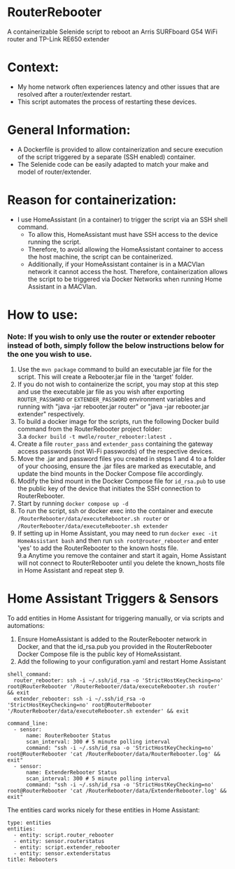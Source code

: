 # RouterRebooter
A containerizable Selenide script to reboot an Arris SURFboard G54 WiFi router and TP-Link RE650 extender

# Context:
* My home network often experiences latency and other issues that are resolved after a router/extender restart.
* This script automates the process of restarting these devices.

# General Information:
* A Dockerfile is provided to allow containerization and secure execution of the script triggered by a separate (SSH enabled) container.
* The Selenide code can be easily adapted to match your make and model of router/extender.

# Reason for containerization:
* I use HomeAssistant (in a container) to trigger the script via an SSH shell command.
  * To allow this, HomeAssistant must have SSH access to the device running the script.
  * Therefore, to avoid allowing the HomeAssistant container to access the host machine, the script can be containerized.
  * Additionally, if your HomeAssistant container is in a MACVlan network it cannot access the host. Therefore, containerization allows the script to be triggered via Docker Networks when running Home Assistant in a MACVlan.

# How to use:
### Note: If you wish to only use the router or extender rebooter instead of both, simply follow the below instructions below for the one you wish to use.
1. Use the ```mvn package``` command to build an executable jar file for the script. This will create a Rebooter.jar file in the 'target' folder.
2. If you do not wish to containerize the script, you may stop at this step and use the executable jar file as you wish after exporting ```ROUTER_PASSWORD``` or ```EXTENDER_PASSWORD``` environment variables and running with "java -jar rebooter.jar router" or "java -jar rebooter.jar extender" respectively.
3. To build a docker image for the scripts, run the following Docker build command from the RouterRebooter project folder:  
  3.a ```docker build -t mwdle/router_rebooter:latest .```
4. Create a file ```router_pass``` and ```extender_pass``` containing the gateway access passwords (not Wi-Fi passwords) of the respective devices.
5. Move the .jar and password files you created in steps 1 and 4 to a folder of your choosing, ensure the .jar files are marked as executable, and update the bind mounts in the Docker Compose file accordingly.
6. Modify the bind mount in the Docker Compose file for ```id_rsa.pub``` to use the public key of the device that initiates the SSH connection to RouterRebooter.
7. Start by running ```docker compose up -d```
8. To run the script, ssh or docker exec into the container and execute ```/RouterRebooter/data/executeRebooter.sh router``` or ```/RouterRebooter/data/executeRebooter.sh extender```
9. If setting up in Home Assistant, you may need to run ```docker exec -it HomeAssistant bash``` and then run ```ssh root@router_rebooter``` and enter 'yes' to add the RouterRebooter to the known hosts file.  
  9.a Anytime you remove the container and start it again, Home Assistant will not connect to RouterRebooter until you delete the known_hosts file in Home Assistant and repeat step 9. 
# Home Assistant Triggers & Sensors
To add entities in Home Assistant for triggering manually, or via scripts and automations:  
1. Ensure HomeAssistant is added to the RouterRebooter network in Docker, and that the id_rsa.pub you provided in the RouterRebooter Docker Compose file is the public key of HomeAssistant.
2. Add the following to your configuration.yaml and restart Home Assistant

```
shell_command:
  router_rebooter: ssh -i ~/.ssh/id_rsa -o 'StrictHostKeyChecking=no' root@RouterRebooter '/RouterRebooter/data/executeRebooter.sh router' && exit
  extender_rebooter: ssh -i ~/.ssh/id_rsa -o 'StrictHostKeyChecking=no' root@RouterRebooter '/RouterRebooter/data/executeRebooter.sh extender' && exit

command_line:
  - sensor:
      name: RouterRebooter Status
      scan_interval: 300 # 5 minute polling interval
      command: "ssh -i ~/.ssh/id_rsa -o 'StrictHostKeyChecking=no' root@RouterRebooter 'cat /RouterRebooter/data/RouterRebooter.log' && exit"
  - sensor:
      name: ExtenderRebooter Status
      scan_interval: 300 # 5 minute polling interval
      command: "ssh -i ~/.ssh/id_rsa -o 'StrictHostKeyChecking=no' root@RouterRebooter 'cat /RouterRebooter/data/ExtenderRebooter.log' && exit"
``` 

The entities card works nicely for these entities in Home Assistant:  

```
type: entities
entities:
  - entity: script.router_rebooter
  - entity: sensor.routerstatus
  - entity: script.extender_rebooter
  - entity: sensor.extenderstatus
title: Rebooters
```